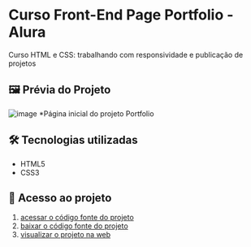 # Curso Front-End Page Portfolio - Alura

Curso HTML e CSS: trabalhando com responsividade e publicação de projetos

## 🖼 Prévia do Projeto

![image](https://github.com/user-attachments/assets/a4cd2cfe-6125-475c-a685-905f6d9e3ee0)
*Página inicial do projeto Portfolio

## 🛠 Tecnologias utilizadas

- HTML5
- CSS3

## 📁 Acesso ao projeto

1. [acessar o código fonte do projeto](https://github.com/viniciusalmeidaalves/curso-front-end-page-portfolio)
2. [baixar o código fonte do projeto](https://github.com/viniciusalmeidaalves/curso-front-end-page-portfolio/archive/refs/heads/main.zip)
3. [visualizar o projeto na web](https://curso-front-end-page-portfolio.vercel.app/)
